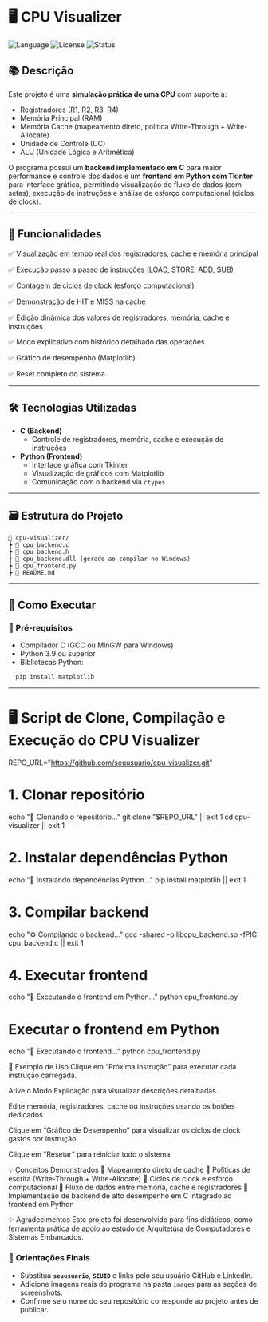 # 🖥️ CPU Visualizer

![Language](https://img.shields.io/badge/Language-C%20%26%20Python-blue)
![License](https://img.shields.io/badge/License-MIT-green)
![Status](https://img.shields.io/badge/Status-Ativo-success)

## 📚 Descrição

Este projeto é uma **simulação prática de uma CPU** com suporte a:

- Registradores (R1, R2, R3, R4)
- Memória Principal (RAM)
- Memória Cache (mapeamento direto, política Write-Through + Write-Allocate)
- Unidade de Controle (UC)
- ALU (Unidade Lógica e Aritmética)

O programa possui um **backend implementado em C** para maior performance e controle dos dados e um **frontend em Python com Tkinter** para interface gráfica, permitindo visualização do fluxo de dados (com setas), execução de instruções e análise de esforço computacional (ciclos de clock).

---

## 🎯 Funcionalidades

✅ Visualização em tempo real dos registradores, cache e memória principal  

✅ Execução passo a passo de instruções (LOAD, STORE, ADD, SUB)  

✅ Contagem de ciclos de clock (esforço computacional)  

✅ Demonstração de HIT e MISS na cache  

✅ Edição dinâmica dos valores de registradores, memória, cache e instruções  

✅ Modo explicativo com histórico detalhado das operações  

✅ Gráfico de desempenho (Matplotlib)  

✅ Reset completo do sistema  

---

## 🛠️ Tecnologias Utilizadas

- **C (Backend)**
  - Controle de registradores, memória, cache e execução de instruções
- **Python (Frontend)**
  - Interface gráfica com Tkinter
  - Visualização de gráficos com Matplotlib
  - Comunicação com o backend via `ctypes`

---

## 🗃️ Estrutura do Projeto
```
📁 cpu-visualizer/
┣ 📄 cpu_backend.c
┣ 📄 cpu_backend.h
┣ 📄 cpu_backend.dll (gerado ao compilar no Windows)
┣ 📄 cpu_frontend.py
┣ 📄 README.md
```


---

## 🚀 Como Executar

### 🔧 Pré-requisitos

- Compilador C (GCC ou MinGW para Windows)
- Python 3.9 ou superior
- Bibliotecas Python:
```bash
  pip install matplotlib
```
---

# 🖥️ Script de Clone, Compilação e Execução do CPU Visualizer


REPO_URL="https://github.com/seuusuario/cpu-visualizer.git"

# 1. Clonar repositório
echo "🔽 Clonando o repositório..."
git clone "$REPO_URL" || exit 1
cd cpu-visualizer || exit 1

# 2. Instalar dependências Python
echo "🔧 Instalando dependências Python..."
pip install matplotlib || exit 1

# 3. Compilar backend
echo "⚙️ Compilando o backend..."
gcc -shared -o libcpu_backend.so -fPIC cpu_backend.c || exit 1

# 4. Executar frontend
echo "🚀 Executando o frontend em Python..."
python cpu_frontend.py

# Executar o frontend em Python
echo "🚀 Executando o frontend..."
python cpu_frontend.py

📝 Exemplo de Uso
Clique em “Próxima Instrução” para executar cada instrução carregada.

Ative o Modo Explicação para visualizar descrições detalhadas.

Edite memória, registradores, cache ou instruções usando os botões dedicados.

Clique em “Gráfico de Desempenho” para visualizar os ciclos de clock gastos por instrução.

Clique em “Resetar” para reiniciar todo o sistema.

💡 Conceitos Demonstrados
🔹 Mapeamento direto de cache
🔹 Políticas de escrita (Write-Through + Write-Allocate)
🔹 Ciclos de clock e esforço computacional
🔹 Fluxo de dados entre memória, cache e registradores
🔹 Implementação de backend de alto desempenho em C integrado ao frontend em Python

✨ Agradecimentos
Este projeto foi desenvolvido para fins didáticos, como ferramenta prática de apoio ao estudo de Arquitetura de Computadores e Sistemas Embarcados.


### 🔖 **Orientações Finais**
- Substitua **`seuusuario`**, **`SEUID`** e links pelo seu usuário GitHub e LinkedIn.
- Adicione imagens reais do programa na pasta `images` para as seções de screenshots.
- Confirme se o nome do seu repositório corresponde ao projeto antes de publicar.


